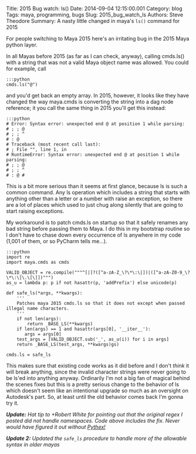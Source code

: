 Title: 2015 Bug watch: ls()
Date: 2014-09-04 12:15:00.001
Category: blog
Tags: maya, programming, bugs
Slug: 2015_bug_watch_ls
Authors: Steve Theodore
Summary: A nasty little changed in maya's `ls()` command for 2015

For people switching to Maya 2015 here's an irritating bug in the 2015 Maya python layer.  
  
In all Mayas before 2015 (as far as I can check, anyway), calling cmds.ls() with a string that was not a valid Maya object name was allowed. You could for example, call  
    
    
    :::python  
    cmds.ls("@")  
    

  
and you'd get back an empty array. In 2015, however, it looks like they have changed the way maya.cmds is converting the string into a dag node reference; it you call the same thing in 2015 you'll get this instead:  
  
    :::python  
    # Error: Syntax error: unexpected end @ at position 1 while parsing:  
    # ; ; @  
    # ; ; ^  
    # : @  
    # Traceback (most recent call last):  
    # ; File "", line 1, in   
    # RuntimeError: Syntax error: unexpected end @ at position 1 while parsing:  
    # ; ; @  
    # ; ; ^  
    # : @ #  
    

  
  
This is a bit more serious than it seems at first glance, because ls is such a common command. Any ls operation which includes a string that starts with anything other than a letter or a number with raise an exception, so there are a lot of places which used to just chug along silently that are going to start raising exceptions.  
  
My workaround is to patch cmds.ls on startup so that it safely renames any bad string before passing them to Maya.  I do this in my bootstrap routine so I don't have to chase down every occurrence of ls anywhere in my code  (1,001 of them, or so PyCharm tells me...).  
  
    
    :::python
    import re  
    import maya.cmds as cmds  
      
    VALID_OBJECT = re.compile("""^[|]?([^a-zA-Z_\?\*\:\|])|([^a-zA-Z0-9_\?\*\:\|\.\[\]])""")  
    as_u = lambda p: p if not hasattr(p, 'addPrefix') else unicode(p)  
      
    def safe_ls(*args, **kwargs):  
        '''  
        Patches maya 2015 cmds.ls so that it does not except when passed illegal name characters.  
        '''  
        if not len(args):  
            return _BASE_LS(**kwargs)  
        if len(args) == 1 and hasattr(args[0], '__iter__'):  
           args = args[0]  
        test_args = [VALID_OBJECT.sub('_', as_u(i)) for i in args]  
        return _BASE_LS(test_args, **kwargs)gs)  
      
    cmds.ls = safe_ls  
    

  
This makes sure that existing code works as it did before and I don't _think_ it will break anything, since the invalid character strings were never going to be ls'ed into anything anyway.  Ordinarily I'm not a big fan of magical behind the scenes fixes but this is a pretty serious change to the behavior of ls which doesn't seem like an intentional upgrade so much as an oversight on Autodesk's part. So, at least until the old behavior comes back I'm gonna try it.  
  
_**Update:** Hat tip to +Robert White for pointing out that the original regex I posted did not handle namespaces. Code above includes the fix.  Never would have figured it out without [Pythex!](https://pythex.org/)_  
  
_**Update 2:** Updated the `safe_ls` procedure to handle more of the allowable syntax in older mayas_  
  


